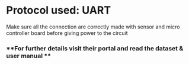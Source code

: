 # Protocol used: UART

Make sure all the connection are correctly made with sensor and micro controller board before giving power to the circuit
### **For further details visit their portal and read the dataset & user manual **
